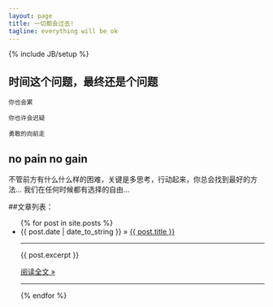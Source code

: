 ```yaml
---
layout: page
title: 一切都会过去!
tagline: everything will be ok
---
```

{% include JB/setup %}


## 时间这个问题，最终还是个问题 

    
    你也会累
   
    你也许会迟疑
      
    勇敢的向前走
      
	  

    
## no pain no gain

不管前方有什么什么样的困难，关键是多思考，行动起来，你总会找到最好的方法...
我们在任何时候都有选择的自由...


##文章列表：

<ul class="posts">
  {% for post in site.posts %}
    <li><span>{{ post.date | date_to_string }}</span> &raquo; <a href="{{ BASE_PATH }}{{ post.url }}">{{ post.title }}</a></li>
<hr>
{{ post.excerpt }}
	<p> <a href="{{ post.url }}"><span >阅读全文 &raquo; </span></a></p>
<hr>
  {% endfor %}
</ul>




